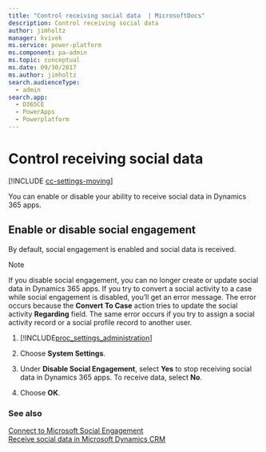 ```yaml
---
title: "Control receiving social data  | MicrosoftDocs"
description: Control receiving social data
author: jimholtz
manager: kvivek
ms.service: power-platform
ms.component: pa-admin
ms.topic: conceptual
ms.date: 09/30/2017
ms.author: jimholtz
search.audienceType: 
  - admin
search.app: 
  - D365CE
  - PowerApps
  - Powerplatform
---
```

# Control receiving social data

[!INCLUDE [cc-settings-moving](../includes/cc-settings-moving.md)] 

You can enable or disable your ability to receive social data in Dynamics 365 apps.  
  
## Enable or disable social engagement  
 By default, social engagement is enabled and social data is received.  
  
> [!NOTE]
>  If you disable social engagement, you can no longer create or update social data in Dynamics 365 apps. If you try to convert a social activity to a case while social engagement is disabled, you’ll get an error message. The error occurs because the **Convert To Case** action tries to update the social activity **Regarding** field. The same error occurs if you try to assign a social activity record or a social profile record to another user.  
  
1. [!INCLUDE[proc_settings_administration](../includes/proc-settings-administration.md)]  
  
2. Choose **System Settings**.  
  
3. Under **Disable Social Engagement**, select **Yes** to stop receiving social data in Dynamics 365 apps. To receive data, select **No**.  
  
4. Choose **OK**.  
  
### See also  
 [Connect to Microsoft Social Engagement](../admin/connect-microsoft-social-engagement.md)   
 [Receive social data in Microsoft Dynamics CRM](http://go.microsoft.com/fwlink/p/?LinkID=392629)
